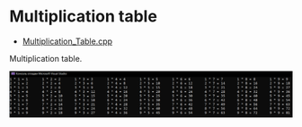# Multiplication table
* [Multiplication_Table.cpp](Multiplication_Table.cpp)
<p>Multiplication table.</p>
<img src="/images/Multiplication_Table.png">
